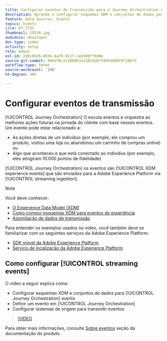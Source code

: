 ```yaml
---
title: Configurar eventos de transmissão para o Journey Orchestration Adobe
description: Aprenda a configurar esquemas XDM e conjuntos de dados para eventos do Journey Orchestration, definir um evento no Journey Orchestration e configurar sistemas de origem para transmitir eventos.
feature: Data Sources, Events
topics: Events
jira: KT-3731
thumbnail: 29338.jpg
audience: developer
doc-type: video
activity: setup
role: Admin
exl-id: 2d0c05d5-803e-4a79-911f-ceb380ff9d0e
source-git-commit: 99bdf8ca7288db3a33831b67fd954686f8f18673
workflow-type: tm+mt
source-wordcount: '246'
ht-degree: 30%

---
```


# Configurar eventos de transmissão

[!UICONTROL Journey Orchestration] O escuta eventos e orquestra as melhores ações futuras na jornada do cliente com base nesses eventos. Um evento pode estar relacionado a:

* As ações diretas de um indivíduo (por exemplo, ele comprou um produto, visitou uma loja ou abandonou um carrinho de compras online) ou
* Algo que aconteceu e que está conectado ao indivíduo (por exemplo, eles atingiram 10.000 pontos de fidelidade)

[!UICONTROL Journey Orchestration] os eventos são [!UICONTROL XDM experience events] que são enviados para a Adobe Experience Platform via [!UICONTROL streaming ingestion].

>[!NOTE]
>
>Você deve conhecer:
>
>* [O Experience Data Model (XDM)](https://experienceleague.adobe.com/docs/platform-learn/tutorials/schemas/schemas-and-experience-data-model.html?lang=pt-BR)
>* [Como compor esquemas XDM para eventos de experiência](https://experienceleague.adobe.com/docs/platform-learn/tutorials/schemas/create-schemas.html?lang=pt-BR)
>* [Assimilação de dados de transmissão](https://experienceleague.adobe.com/docs/platform-learn/tutorials/data-ingestion/understanding-streaming-ingestion.html?lang=en)
>
>Para entender os exemplos usados no vídeo, você também deve se familiarizar com os seguintes serviços da Adobe Experience Platform:
>
>* [SDK móvel da Adobe Experience Platform](https://experienceleague.adobe.com/docs/platform-learn/data-collection/mobile-sdk/overview.html?lang=pt-BR)
>* [Serviço de localização da Adobe Experience Platform](https://experienceleague.adobe.com/docs/places/using/home.html?lang=pt-BR)

## Como configurar [!UICONTROL streaming events]

O vídeo a seguir explica como:

* Configurar esquemas XDM e conjuntos de dados para [!UICONTROL Journey Orchestration] events
* Definir um evento em [!UICONTROL Journey Orchestration]
* Configurar sistemas de origem para transmitir eventos

>[!VIDEO](https://video.tv.adobe.com/v/29338?quality=12&learn=on)

Para obter mais informações, consulte [Sobre eventos](https://experienceleague.adobe.com/docs/journeys/using/events-journeys/about-events/about-events.html?lang=en) seção da documentação do produto.
